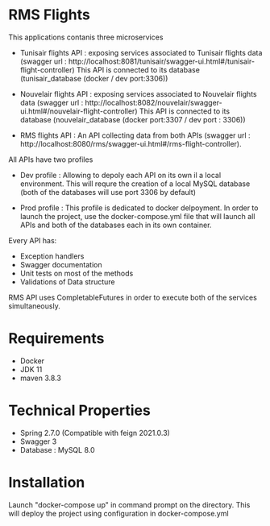 # RMS Flights

This applications contanis three microservices
- Tunisair flights API : exposing services associated to Tunisair flights data (swagger url : http://localhost:8081/tunisair/swagger-ui.html#/tunisair-flight-controller)
    This API is connected to its database (tunisair_database (docker / dev port:3306))


- Nouvelair flights API : exposing services associated to Nouvelair flights data (swagger url : http://localhost:8082/nouvelair/swagger-ui.html#/nouvelair-flight-controller)
  This API is connected to its database (nouvelair_database (docker port:3307 / dev port : 3306))

  
- RMS flights API : An API collecting data from both APIs (swagger url : http://localhost:8080/rms/swagger-ui.html#/rms-flight-controller).

All APIs have two profiles

- Dev profile : Allowing to depoly each API on its own il a local environment.
This will requre the creation of a local MySQL database (both of the databases will use port 3306 by default)

- Prod profile : This profile is dedicated to docker delpoyment.
In order to launch the project, use the docker-compose.yml file that will launch all APIs and both of the databases each in its own container.

Every API has:
- Exception handlers
- Swagger documentation
- Unit tests on most of the methods
- Validations of Data structure

RMS API uses CompletableFutures in order to execute both of the services simultaneously.

# Requirements
- Docker 
- JDK 11
- maven 3.8.3

# Technical Properties
- Spring 2.7.0 (Compatible with feign 2021.0.3)
- Swagger 3
- Database : MySQL 8.0

# Installation
Launch "docker-compose up" in command prompt on the directory. This will deploy the project using configuration in docker-compose.yml



